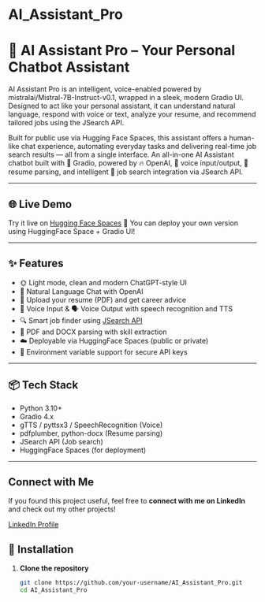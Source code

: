 # AI_Assistant_Pro

# 🤖 AI Assistant Pro – Your Personal Chatbot Assistant
AI Assistant Pro is an intelligent, voice-enabled  powered by mistralai/Mistral-7B-Instruct-v0.1, wrapped in a sleek, modern Gradio UI. Designed to act like your personal assistant, it can understand natural language, respond with voice or text, analyze your resume, and recommend tailored jobs using the JSearch API.

Built for public use via Hugging Face Spaces, this assistant offers a human-like chat experience, automating everyday tasks and delivering real-time job search results — all from a single interface.
An all-in-one AI Assistant chatbot built with 💬 Gradio, powered by 🔥 OpenAI, 🎤 voice input/output, 📄 resume parsing, and intelligent 🎯 job search integration via JSearch API.

---

## 🌐 Live Demo
Try it live on [Hugging Face Spaces]([https://huggingface.co/spaces/](https://huggingface.co/spaces/dhru1218/AI_Assistant))  
🔗 You can deploy your own version using HuggingFace Space + Gradio UI!

---

## ✨ Features

- 🌞 Light mode, clean and modern ChatGPT-style UI
- 💬 Natural Language Chat with OpenAI
- 📄 Upload your resume (PDF) and get career advice
- 🎤 Voice Input & 🗣️ Voice Output with speech recognition and TTS
- 🔍 Smart job finder using [JSearch API](https://rapidapi.com/letscrape-6bRBa3QguO5/api/jsearch/)
- 📃 PDF and DOCX parsing with skill extraction
- ☁️ Deployable via HuggingFace Spaces (public or private)
- 🔐 Environment variable support for secure API keys

---

## 📦 Tech Stack

- Python 3.10+
- Gradio 4.x
- gTTS / pyttsx3 / SpeechRecognition (Voice)
- pdfplumber, python-docx (Resume parsing)
- JSearch API (Job search)
- HuggingFace Spaces (for deployment)

---

## Connect with Me  
If you found this project useful, feel free to **connect with me on LinkedIn** and check out my other projects! 

[LinkedIn Profile](https://www.linkedin.com/in/dhrumil-pawar/) 
## 🔧 Installation

1. **Clone the repository**
   ```bash
   git clone https://github.com/your-username/AI_Assistant_Pro.git
   cd AI_Assistant_Pro
